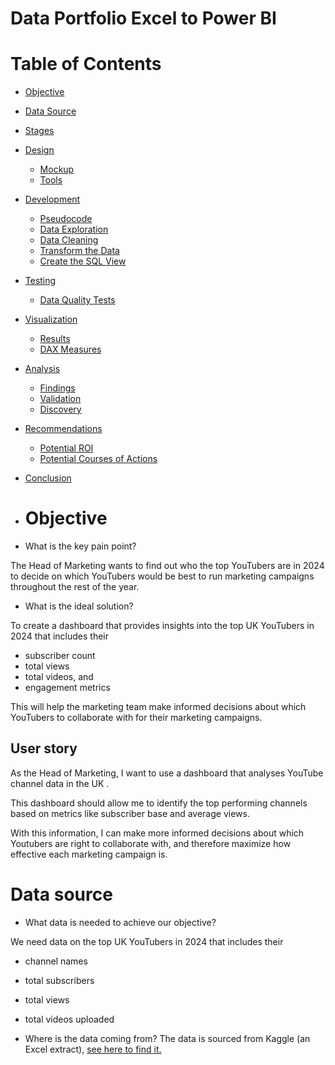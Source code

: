 # Data Portfolio Excel to Power BI

# Table of Contents
- [Objective](#objective)
- [Data Source](#data-source)
- [Stages](#stages)
- [Design](#design)
  -   [Mockup](#mockup)
  -   [Tools](#tools)
- [Development](#development)
  -   [Pseudocode](#pseudocode)
  -   [Data Exploration](#data-exploration)
  -   [Data Cleaning](#data-cleaning)
  -   [Transform the Data](#transform-the-data)
  -    [Create the SQL View](#create-the-sql-view)
- [Testing](#testing)
  -   [Data Quality Tests](#data-quality-tests)
- [Visualization](#visualization)
  -   [Results](#results)
  -   [DAX Measures](#dax-measures)
- [Analysis](#analysis)
  -   [Findings](#findings)
  -   [Validation](#validation)
  -   [Discovery](#discovery)
- [Recommendations](#recommendations)
  -   [Potential ROI](#potential-roi)
  -   [Potential Courses of Actions](#potential-courses-of-actions)
- [Conclusion](#conclusion)

- # Objective 

- What is the key pain point? 

The Head of Marketing wants to find out who the top YouTubers are in 2024 to decide on which YouTubers would be best to run marketing campaigns throughout the rest of the year.


- What is the ideal solution? 

To create a dashboard that provides insights into the top UK YouTubers in 2024 that includes their 
- subscriber count
- total views
- total videos, and
- engagement metrics

This will help the marketing team make informed decisions about which YouTubers to collaborate with for their marketing campaigns.


## User story 

As the Head of Marketing, I want to use a dashboard that analyses YouTube channel data in the UK . 

This dashboard should allow me to identify the top performing channels based on metrics like subscriber base and average views. 

With this information, I can make more informed decisions about which Youtubers are right to collaborate with, and therefore maximize how effective each marketing campaign is.

# Data source 

- What data is needed to achieve our objective?

We need data on the top UK YouTubers in 2024 that includes their 
- channel names
- total subscribers
- total views
- total videos uploaded



- Where is the data coming from? 
The data is sourced from Kaggle (an Excel extract), [see here to find it.](https://www.kaggle.com/datasets/bhavyadhingra00020/top-100-social-media-influencers-2024-countrywise?resource=download)

